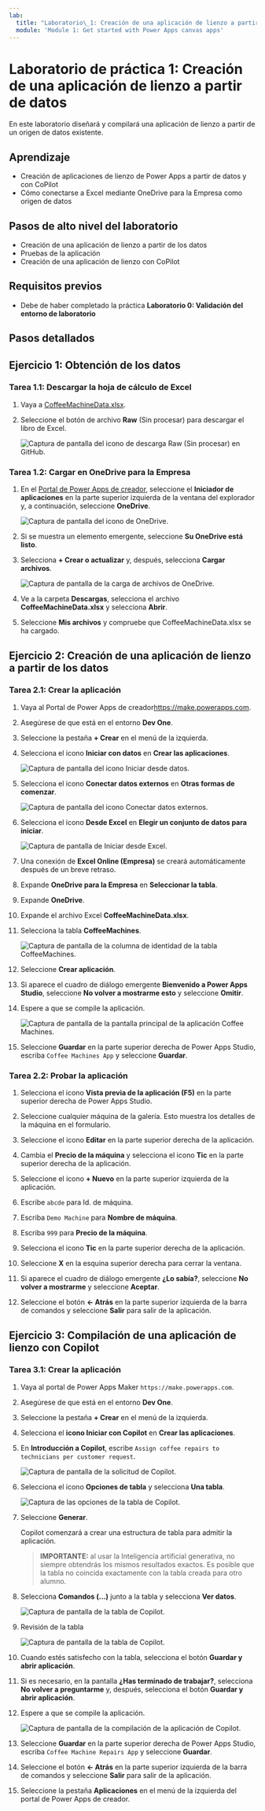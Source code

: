 ```yaml
---
lab:
  title: "Laboratorio\_1: Creación de una aplicación de lienzo a partir de datos"
  module: 'Module 1: Get started with Power Apps canvas apps'
---
```


# Laboratorio de práctica 1: Creación de una aplicación de lienzo a partir de datos

En este laboratorio diseñará y compilará una aplicación de lienzo a partir de un origen de datos existente.

## Aprendizaje

- Creación de aplicaciones de lienzo de Power Apps a partir de datos y con CoPilot
- Cómo conectarse a Excel mediante OneDrive para la Empresa como origen de datos

## Pasos de alto nivel del laboratorio

- Creación de una aplicación de lienzo a partir de los datos
- Pruebas de la aplicación
- Creación de una aplicación de lienzo con CoPilot
  
## Requisitos previos

- Debe de haber completado la práctica **Laboratorio 0: Validación del entorno de laboratorio**

## Pasos detallados

## Ejercicio 1: Obtención de los datos

### Tarea 1.1: Descargar la hoja de cálculo de Excel

1. Vaya a [CoffeeMachineData.xlsx](https://github.com/MicrosoftLearning/PL-7001-Create-and-manage-canvas-apps-with-Power-Apps/blob/master/Allfiles/Labs/CoffeeMachineData.xlsx).

1. Seleccione el botón de archivo **Raw** (Sin procesar) para descargar el libro de Excel.

    ![Captura de pantalla del icono de descarga Raw (Sin procesar) en GitHub.](../media/raw-download.png)

### Tarea 1.2: Cargar en OneDrive para la Empresa

1. En el [Portal de Power Apps de creador](https://make.powerapps.com), seleccione el **Iniciador de aplicaciones** en la parte superior izquierda de la ventana del explorador y, a continuación, seleccione **OneDrive**.

    ![Captura de pantalla del icono de OneDrive.](../media/select-onedrive.png)

1. Si se muestra un elemento emergente, seleccione **Su OneDrive está listo**.

1. Selecciona **+ Crear o actualizar** y, después, selecciona **Cargar archivos**.

    ![Captura de pantalla de la carga de archivos de OneDrive.](../media/select-onedrive-upload.png)

1. Ve a la carpeta **Descargas**, selecciona el archivo **CoffeeMachineData.xlsx** y selecciona **Abrir**.

1. Seleccione **Mis archivos** y compruebe que CoffeeMachineData.xlsx se ha cargado.

## Ejercicio 2: Creación de una aplicación de lienzo a partir de los datos

### Tarea 2.1: Crear la aplicación

1. Vaya al Portal de Power Apps de creador<https://make.powerapps.com>.

1. Asegúrese de que está en el entorno **Dev One**.

1. Seleccione la pestaña **+ Crear** en el menú de la izquierda.

1. Selecciona el icono **Iniciar con datos** en **Crear las aplicaciones**.

    ![Captura de pantalla del icono Iniciar desde datos.](../media/start-with-data.png)

1. Selecciona el icono **Conectar datos externos** en **Otras formas de comenzar**.

    ![Captura de pantalla del icono Conectar datos externos.](../media/connect-external-data.png)

1. Selecciona el icono **Desde Excel** en **Elegir un conjunto de datos para iniciar**.

    ![Captura de pantalla de Iniciar desde Excel.](../media/from-excel.png)

1. Una conexión de **Excel Online (Empresa)** se creará automáticamente después de un breve retraso.

1. Expande **OneDrive para la Empresa** en **Seleccionar la tabla**.

1. Expande **OneDrive**.

1. Expande el archivo Excel **CoffeeMachineData.xlsx**.

1. Selecciona la tabla **CoffeeMachines**.

    ![Captura de pantalla de la columna de identidad de la tabla CoffeeMachines.](../media/coffeemachines-table.png)

1. Seleccione **Crear aplicación**.

1. Si aparece el cuadro de diálogo emergente **Bienvenido a Power Apps Studio**, seleccione **No volver a mostrarme esto** y seleccione **Omitir**.

1. Espere a que se compile la aplicación.

    ![Captura de pantalla de la pantalla principal de la aplicación Coffee Machines.](../media/coffee-machines-app.png)

1. Seleccione **Guardar** en la parte superior derecha de Power Apps Studio, escriba `Coffee Machines App` y seleccione **Guardar**.

### Tarea 2.2: Probar la aplicación

1. Selecciona el icono **Vista previa de la aplicación (F5)** en la parte superior derecha de Power Apps Studio.

1. Seleccione cualquier máquina de la galería. Esto muestra los detalles de la máquina en el formulario.

1. Seleccione el icono **Editar** en la parte superior derecha de la aplicación.

1. Cambia el **Precio de la máquina** y selecciona el icono **Tic** en la parte superior derecha de la aplicación.

1. Seleccione el icono **+ Nuevo** en la parte superior izquierda de la aplicación.

1. Escribe `abcde` para Id. de máquina.

1. Escriba `Demo Machine` para **Nombre de máquina**.

1. Escriba `999` para **Precio de la máquina**.

1. Selecciona el icono **Tic** en la parte superior derecha de la aplicación.

1. Seleccione **X** en la esquina superior derecha para cerrar la ventana.

1. Si aparece el cuadro de diálogo emergente **¿Lo sabía?**, seleccione **No volver a mostrarme** y seleccione **Aceptar**.

1. Seleccione el botón **<- Atrás** en la parte superior izquierda de la barra de comandos y seleccione **Salir** para salir de la aplicación.

## Ejercicio 3: Compilación de una aplicación de lienzo con Copilot

### Tarea 3.1: Crear la aplicación

1. Vaya al portal de Power Apps Maker `https://make.powerapps.com`.

1. Asegúrese de que está en el entorno **Dev One**.

1. Seleccione la pestaña **+ Crear** en el menú de la izquierda.

1. Selecciona el **icono Iniciar con Copilot** en **Crear las aplicaciones**.

1. En **Introducción a Copilot**, escribe `Assign coffee repairs to technicians per customer request`.

    ![Captura de pantalla de la solicitud de Copilot.](../media/copilot-prompt.png)

1. Selecciona el icono **Opciones de tabla** y selecciona **Una tabla**.

    ![Captura de las opciones de la tabla de Copilot.](../media/copilot-table-options.png)

1. Seleccione **Generar**.

    Copilot comenzará a crear una estructura de tabla para admitir la aplicación.

    > **IMPORTANTE:** al usar la Inteligencia artificial generativa, no siempre obtendrás los mismos resultados exactos. Es posible que la tabla no coincida exactamente con la tabla creada para otro alumno.

1. Selecciona **Comandos (...)** junto a la tabla y selecciona **Ver datos**.

    ![Captura de pantalla de la tabla de Copilot.](../media/copilot-table-view-data.png)

1. Revisión de la tabla

    ![Captura de pantalla de la tabla de Copilot.](../media/copilot-table.png)

1. Cuando estés satisfecho con la tabla, selecciona el botón **Guardar y abrir aplicación**.

1. Si es necesario, en la pantalla **¿Has terminado de trabajar?**, selecciona **No volver a preguntarme** y, después, selecciona el botón **Guardar y abrir aplicación**.

1. Espere a que se compile la aplicación.

    ![Captura de pantalla de la compilación de la aplicación de Copilot.](../media/copilot-app.png)

1. Seleccione **Guardar** en la parte superior derecha de Power Apps Studio, escriba `Coffee Machine Repairs App` y seleccione **Guardar**.

1. Seleccione el botón **<- Atrás** en la parte superior izquierda de la barra de comandos y seleccione **Salir** para salir de la aplicación.

1. Seleccione la pestaña **Aplicaciones** en el menú de la izquierda del portal de Power Apps de creador.
